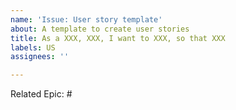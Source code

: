 ```yaml
---
name: 'Issue: User story template'
about: A template to create user stories
title: As a XXX, XXX, I want to XXX, so that XXX
labels: US
assignees: ''

---
```


Related Epic: #
